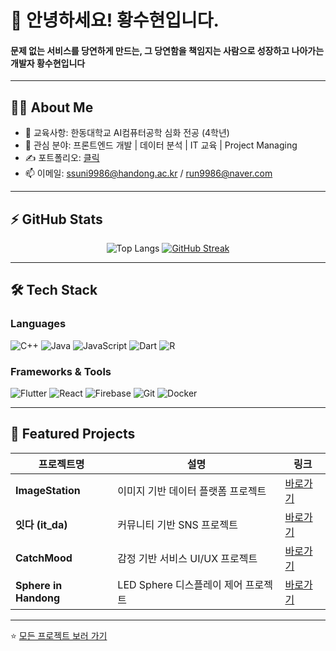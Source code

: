 <!-- Header -->
<h1 align="left">👋 안녕하세요! 황수현입니다.</h1>
<h4 align="left">문제 없는 서비스를 당연하게 만드는, 그 당연함을 책임지는 사람으로 성장하고 나아가는 개발자 황수현입니다 </h4>

---

## 🧑‍💻 About Me
- 🏫 교육사항: 한동대학교 AI컴퓨터공학 심화 전공 (4학년)
- 💼 관심 분야: 프론트엔드 개발 | 데이터 분석 | IT 교육 | Project Managing
- ✍️ 포트폴리오: [클릭](https://www.canva.com/design/DAGtZkUI4iw/-gQIQQYD6IUUd_QC3_WQ9Q/view?utm_content=DAGtZkUI4iw&utm_campaign=designshare&utm_medium=link2&utm_source=uniquelinks&utlId=hc5892554ee)
- 📫 이메일: ssuni9986@handong.ac.kr / run9986@naver.com

---

## ⚡ GitHub Stats
<div align="center">
  
![Top Langs](https://github-readme-stats.vercel.app/api/top-langs/?username=ssuni00&layout=compact&theme=tokyonight)
[![GitHub Streak](https://streak-stats.demolab.com?user=ssuni00&theme=tokyonight)](https://git.io/streak-stats)

</div>

---

## 🛠 Tech Stack

### Languages
![C++](https://img.shields.io/badge/-C++-00599C?style=flat-square&logo=c%2B%2B&logoColor=white)
![Java](https://img.shields.io/badge/-Java-007396?style=flat-square&logo=java&logoColor=white)
![JavaScript](https://img.shields.io/badge/-JavaScript-F7DF1E?style=flat-square&logo=javascript&logoColor=black)
![Dart](https://img.shields.io/badge/-Dart-0175C2?style=flat-square&logo=dart&logoColor=white)
![R](https://img.shields.io/badge/-R-276DC3?style=flat-square&logo=r&logoColor=white)

### Frameworks & Tools
![Flutter](https://img.shields.io/badge/-Flutter-02569B?style=flat-square&logo=flutter&logoColor=white)
![React](https://img.shields.io/badge/-React-61DAFB?style=flat-square&logo=react&logoColor=black)
![Firebase](https://img.shields.io/badge/-Firebase-FFCA28?style=flat-square&logo=firebase&logoColor=black)
![Git](https://img.shields.io/badge/-Git-F05032?style=flat-square&logo=git&logoColor=white)
![Docker](https://img.shields.io/badge/-Docker-2496ED?style=flat-square&logo=docker&logoColor=white)

---

## 📌 Featured Projects
| 프로젝트명 | 설명 | 링크 |
|------------|------|------|
| **ImageStation** | 이미지 기반 데이터 플랫폼 프로젝트 | [바로가기](https://github.com/Our-Dream-Blue-Marble/ImageStation) |
| **잇다 (it_da)** | 커뮤니티 기반 SNS 프로젝트 | [바로가기](https://github.com/moappitda/it_da) |
| **CatchMood** | 감정 기반 서비스 UI/UX 프로젝트 | [바로가기](https://github.com/appHCI/CatchMood) |
| **Sphere in Handong** | LED Sphere 디스플레이 제어 프로젝트 | [바로가기](https://github.com/MCNL-HGU/sphere_in_handong) |

---

⭐ [모든 프로젝트 보러 가기](https://github.com/ssuni00?tab=repositories)
